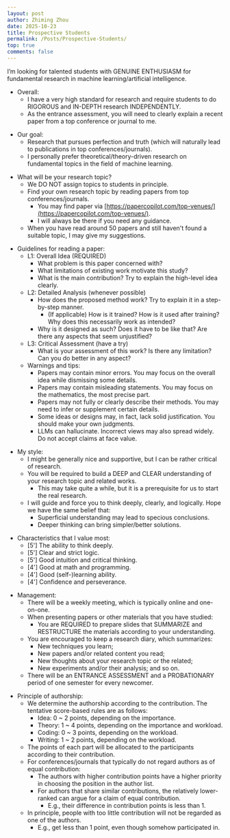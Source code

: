 ```yaml
---
layout: post
author: Zhiming Zhou
date: 2025-10-23
title: Prospective Students
permalink: /Posts/Prospective-Students/
top: true
comments: false
---
```


I’m looking for talented students with GENUINE ENTHUSIASM for fundamental research in machine learning/artificial intelligence.

- Overall:
	- I have a very high standard for research and require students to do RIGOROUS and IN-DEPTH research INDEPENDENTLY.
	- As the entrance assessment, you will need to clearly explain a recent paper from a top conference or journal to me.

<!--  -->
- Our goal:
	- Research that pursues perfection and truth (which will naturally lead to publications in top conferences/journals).
	- I personally prefer theoretical/theory-driven research on fundamental topics in the field of machine learning.

<!--  -->
- What will be your research topic?
	- We DO NOT assign topics to students in principle.
	- Find your own research topic by reading papers from top conferences/journals.
		- You may find paper via [https://papercopilot.com/top-venues/](https://papercopilot.com/top-venues/).
		- I will always be there if you need any guidance.
	- When you have read around 50 papers and still haven't found a suitable topic, I may give my suggestions.

<!--  -->
- Guidelines for reading a paper:
	- L1: Overall Idea (REQUIRED)
		- What problem is this paper concerned with?
		- What limitations of existing work motivate this study?
		- What is the main contribution? Try to explain the high-level idea clearly.
	- L2: Detailed Analysis (whenever possible)
		- How does the proposed method work? Try to explain it in a step-by-step manner.
			- (If applicable) How is it trained? How is it used after training? Why does this necessarily work as intended?
		- Why is it designed as such? Does it have to be like that? Are there any aspects that seem unjustified?
	- L3: Critical Assessment (have a try)
		- What is your assessment of this work? Is there any limitation? Can you do better in any aspect?
	- Warnings and tips:
		- Papers may contain minor errors. You may focus on the overall idea while dismissing some details.
		- Papers may contain misleading statements. You may focus on the mathematics, the most precise part.
		- Papers may not fully or clearly describe their methods. You may need to infer or supplement certain details.
		- Some ideas or designs may, in fact, lack solid justification. You should make your own judgments.
		- LLMs can hallucinate. Incorrect views may also spread widely. Do not accept claims at face value.

<!--  -->
- My style:
	- I might be generally nice and supportive, but I can be rather critical of research.
	- You will be required to build a DEEP and CLEAR understanding of your research topic and related works.
		- This may take quite a while, but it is a prerequisite for us to start the real research.
	- I will guide and force you to think deeply, clearly, and logically. Hope we have the same belief that:
		- Superficial understanding may lead to specious conclusions.
		- Deeper thinking can bring simpler/better solutions.

<!--  -->
- Characteristics that I value most:
	- [5'] The ability to think deeply.
	- [5'] Clear and strict logic.
	- [5'] Good intuition and critical thinking.
	- [4'] Good at math and programming.
	- [4'] Good (self-)learning ability.
	- [4'] Confidence and perseverance.

<!--  -->
- Management:
	- There will be a weekly meeting, which is typically online and one-on-one.
	- When presenting papers or other materials that you have studied:
		- You are REQUIRED to prepare slides that SUMMARIZE and RESTRUCTURE the materials according to your understanding.
	- You are encouraged to keep a research diary, which summarizes:
		- New techniques you learn;
		- New papers and/or related content you read;
		- New thoughts about your research topic or the related;
		- New experiments and/or their analysis; and so on.
	- There will be an ENTRANCE ASSESSMENT and a PROBATIONARY period of one semester for every newcomer.

<!--  -->
- Principle of authorship:
	- We determine the authorship according to the contribution. The tentative score-based rules are as follows:
		- Idea: 0 ~ 2 points, depending on the importance.
		- Theory: 1 ~ 4 points, depending on the importance and workload.
		- Coding: 0 ~ 3 points, depending on the workload.
		- Writing: 1 ~ 2 points, depending on the workload.
	- The points of each part will be allocated to the participants according to their contribution.
	- For conferences/journals that typically do not regard authors as of equal contribution:
		- The authors with higher contribution points have a higher priority in choosing the position in the author list.
		- For authors that share similar contributions, the relatively lower-ranked can argue for a claim of equal contribution.
			- E.g., their difference in contribution points is less than 1.
	- In principle, people with too little contribution will not be regarded as one of the authors.
		- E.g., get less than 1 point, even though somehow participated in.
